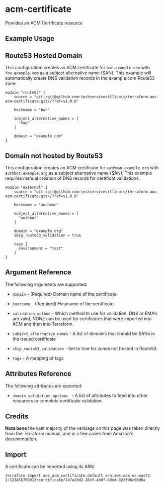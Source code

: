 # acm-certificate 

Provides an ACM Certificate resource

Example Usage
-----------------

Route53 Hosted Domain
---------------------

This configuration creates an ACM certificate for `bar.example.com` with `foo.example.com` as a subject 
alternative name (SAN). This example will automatically create DNS validation records in the example.com 
Route53 zone.

```hcl
module "route53" {
    source = "git::git@github.com:techservicesillinois/terraform-aws-acm-certificate.git//?ref=v1.0.0"

    hostname = "bar"

    subject_alternative_names = [
      "foo"
    ]

    domain = "example.com"
}
```

Domain not hosted by Route53
-----------------------------

This configuration creates an ACM certificate for `authman.example.org` with `authbot.example.org` as a subject 
alternative name (SAN). This example requires manual creation of DNS records for certificat validations.



```hcl
module "external" {
    source = "git::git@github.com:techservicesillinois/terraform-aws-acm-certificate.git//?ref=v1.0.0"

    hostname = "authman"

    subject_alternative_names = [ 
      "authbot"
    ]

    domain = "example.org"
    skip_route53_validation = true

    tags { 
      environment = "test"
    }
}
```

Argument Reference
-----------------

The following arguments are supported:

* `domain` - (Required) Domain name of the certificate

* `hostname` - (Required) Hostname of the certificate

* `validation_method` - Which method to use for validation. DNS or EMAIL are valid, NONE can be used for certificates that were imported into ACM and then into Terraform.

* `subject_alternative_names` - A list of domains that should be SANs in the issued certificate

* `skip_route53_validation` - Set to true for zones not hosted in Route53

* `tags` - A mapping of tags

Attributes Reference
--------------------

The following attributes are exported:

* `domain_validation_options ` - A list of attributes to feed into other resources to complete certificate validation. 

Credits
--------------------

**Nota bene** the vast majority of the verbiage on this page was
taken directly from the Terraform manual, and in a few cases from
Amazon's documentation.

Import
--------------------

A certificate can be imported using its ARN:

```
terraform import aws_acm_certificate.default arn:aws:acm:us-east2-1:123456789012:certificate/7e7a28d2-163f-4b8f-b9cd-822f96c08d6a
```
